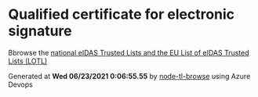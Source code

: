 # Qualified certificate for electronic signature 
 Bbrowse the [national eIDAS Trusted Lists and the EU List of eIDAS Trusted Lists (LOTL)](https://webgate.ec.europa.eu/tl-browser/#/) 
 
 
Generated at **Wed 06/23/2021  0:06:55.55** by [node-tl-browse](https://github.com/ymedlop/node-tl-browser) using Azure Devops 
